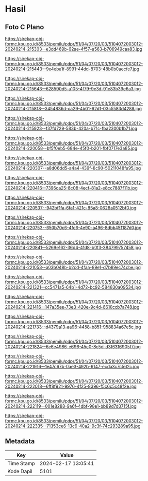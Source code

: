# Hasil

## Foto C Plano

https://sirekap-obj-formc.kpu.go.id/8533/pemilu/pdpr/51/04/07/20/03/5104072003012-20240214-215303--e3dd469b-62ae-4f57-a563-b706949caa83.jpg

https://sirekap-obj-formc.kpu.go.id/8533/pemilu/pdpr/51/04/07/20/03/5104072003012-20240214-215443--9e4eba1f-8991-44dd-8703-48b0b0aecfe7.jpg

https://sirekap-obj-formc.kpu.go.id/8533/pemilu/pdpr/51/04/07/20/03/5104072003012-20240214-215643--628590d5-a105-4f79-9e3d-91e83b39e6a3.jpg

https://sirekap-obj-formc.kpu.go.id/8533/pemilu/pdpr/51/04/07/20/03/5104072003012-20240214-215818--3454836d-ca29-4b01-92d1-03c5583d4288.jpg

https://sirekap-obj-formc.kpu.go.id/8533/pemilu/pdpr/51/04/07/20/03/5104072003012-20240214-215923--f37fd729-583b-420a-b71c-fba2300b1b71.jpg

https://sirekap-obj-formc.kpu.go.id/8533/pemilu/pdpr/51/04/07/20/03/5104072003012-20240214-220058--bf5f0eb5-684e-45f0-b201-fbf0717e3a85.jpg

https://sirekap-obj-formc.kpu.go.id/8533/pemilu/pdpr/51/04/07/20/03/5104072003012-20240214-220307--a8d06dd5-a4a4-439f-8c90-50211048fa95.jpg

https://sirekap-obj-formc.kpu.go.id/8533/pemilu/pdpr/51/04/07/20/03/5104072003012-20240214-220416--7395ca25-8c08-4ecf-81a2-e8cc7887f11b.jpg

https://sirekap-obj-formc.kpu.go.id/8533/pemilu/pdpr/51/04/07/20/03/5104072003012-20240214-220537--942bf1fa-6fa1-421c-85a8-0628a0512bf0.jpg

https://sirekap-obj-formc.kpu.go.id/8533/pemilu/pdpr/51/04/07/20/03/5104072003012-20240214-220753--650b70c6-4fc6-4e90-a496-8dbb451187d0.jpg

https://sirekap-obj-formc.kpu.go.id/8533/pemilu/pdpr/51/04/07/20/03/5104072003012-20240214-220841--5269e162-36d4-41d8-b0f3-384799757458.jpg

https://sirekap-obj-formc.kpu.go.id/8533/pemilu/pdpr/51/04/07/20/03/5104072003012-20240214-221053--a03b048b-b2cd-4faa-89e1-d7b89ec74cbe.jpg

https://sirekap-obj-formc.kpu.go.id/8533/pemilu/pdpr/51/04/07/20/03/5104072003012-20240214-221321--cc5471a5-64b1-4d72-bc92-584830a09534.jpg

https://sirekap-obj-formc.kpu.go.id/8533/pemilu/pdpr/51/04/07/20/03/5104072003012-20240214-221416--147a35ee-73e3-420e-9c4d-6610ccb7a748.jpg

https://sirekap-obj-formc.kpu.go.id/8533/pemilu/pdpr/51/04/07/20/03/5104072003012-20240214-221733--d4379a13-aa96-4458-b851-958834a67e5c.jpg

https://sirekap-obj-formc.kpu.go.id/8533/pemilu/pdpr/51/04/07/20/03/5104072003012-20240214-221824--6e6e4986-e696-45c0-8c5d-d3f6316905f7.jpg

https://sirekap-obj-formc.kpu.go.id/8533/pemilu/pdpr/51/04/07/20/03/5104072003012-20240214-221916--1e47c67b-0ae3-492b-9147-ecda3c7c562c.jpg

https://sirekap-obj-formc.kpu.go.id/8533/pemilu/pdpr/51/04/07/20/03/5104072003012-20240214-222018--6ff8f921-9976-4f25-8396-f5c6c5c48f2e.jpg

https://sirekap-obj-formc.kpu.go.id/8533/pemilu/pdpr/51/04/07/20/03/5104072003012-20240214-222119--001e8288-9a6f-4dbf-98e1-bb89d7d3715f.jpg

https://sirekap-obj-formc.kpu.go.id/8533/pemilu/pdpr/51/04/07/20/03/5104072003012-20240214-222335--71353ce6-13c9-40a2-9c3f-74c293289a95.jpg


## Metadata

| Key        | Value               |
| ---------- | ------------------- |
| Time Stamp | 2024-02-17 13:05:41 |
| Kode Dapil | 5101                |



